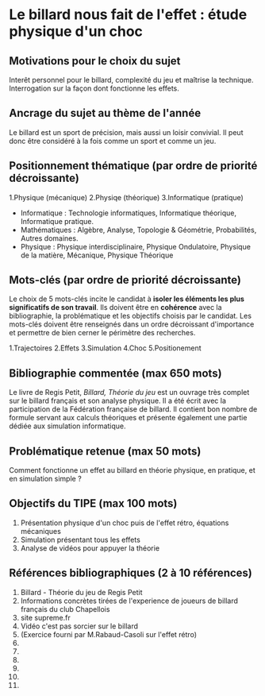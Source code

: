 # Le billard nous fait de l'effet : étude physique d'un choc

## Motivations pour le choix du sujet
Interêt personnel pour le billard, complexité du jeu et maîtrise la technique. Interrogation sur la façon dont fonctionne les effets.

## Ancrage du sujet au thème de l'année
Le billard est un sport de précision, mais aussi un loisir convivial. Il peut donc être considéré à la fois comme un sport et comme un jeu. 

## Positionnement thématique (par ordre de priorité décroissante)

1.Physique (mécanique)
2.Physiqe (théorique)
3.Informatique (pratique)

- Informatique : Technologie informatiques, Informatique théorique, Informatique pratique.
- Mathématiques : Algèbre, Analyse, Topologie & Géométrie, Probabilités, Autres domaines.
- Physique : Physique interdisciplinaire, Physique Ondulatoire, Physique de la matière, Mécanique, Physique Théorique


## Mots-clés (par ordre de priorité décroissante)

Le choix de 5 mots-clés incite le candidat à **isoler les éléments les plus significatifs de son travail**. Ils doivent être en **cohérence** avec la bibliographie, la problématique et les objectifs choisis par le candidat. Les mots-clés doivent être renseignés dans un ordre décroissant d'importance et permettre de bien cerner le périmètre des recherches.

1.Trajectoires
2.Effets
3.Simulation
4.Choc
5.Positionement


## Bibliographie commentée (max 650 mots)
Le livre de Regis Petit, _Billard, Théorie du jeu_ est un ouvrage très complet sur le billard français et son analyse physique. Il a été écrit avec la participation de la Fédération française de billard. Il contient bon nombre de formule servant aux calculs théoriques et présente également une partie dédiée aux simulation informatique.


## Problématique retenue (max 50 mots)
Comment fonctionne un effet au billard en théorie physique, en pratique, et en simulation simple ? 

## Objectifs du TIPE (max 100 mots)

1. Présentation physique d'un choc puis de l'effet rétro, équations mécaniques 
2. Simulation présentant tous les effets
3. Analyse de vidéos pour appuyer la théorie


## Références bibliographiques (2 à 10 références)

1. Billard - Théorie du jeu de Regis Petit
2. Informations concrètes tirées de l'experience de joueurs de billard français du club Chapellois
3. site supreme.fr
4. Vidéo c'est pas sorcier sur le billard
5. (Exercice fourni par M.Rabaud-Casoli sur l'effet rétro)
6. 
7. 
8. 
9. 
10. 
11. 

